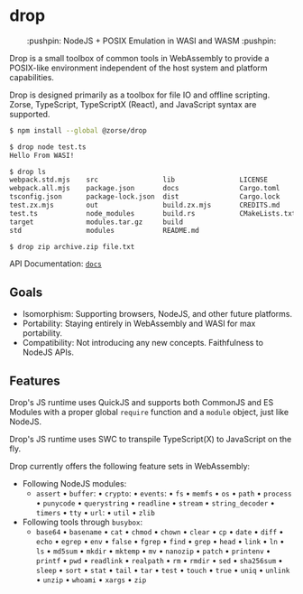 # drop

<center> :pushpin: NodeJS + POSIX Emulation in WASI and WASM :pushpin: </center>

Drop is a small toolbox of common tools in WebAssembly to provide a POSIX-like
environment independent of the host system and platform capabilities.

Drop is designed primarily as a toolbox for file IO and offline scripting.  
Zorse, TypeScript, TypeScriptX (React), and JavaScript syntax are supported.

```sh
$ npm install --global @zorse/drop

$ drop node test.ts
Hello From WASI!

$ drop ls
webpack.std.mjs    src                lib                LICENSE
webpack.all.mjs    package.json       docs               Cargo.toml
tsconfig.json      package-lock.json  dist               Cargo.lock
test.zx.mjs        out                build.zx.mjs       CREDITS.md
test.ts            node_modules       build.rs           CMakeLists.txt
target             modules.tar.gz     build
std                modules            README.md

$ drop zip archive.zip file.txt
```

API Documentation: [`docs`](docs/README.md#table-of-contents)

## Goals

- Isomorphism: Supporting browsers, NodeJS, and other future platforms.
- Portability: Staying entirely in WebAssembly and WASI for max portability.
- Compatibility: Not introducing any new concepts. Faithfulness to NodeJS APIs.

## Features

Drop's JS runtime uses QuickJS and supports both CommonJS and ES Modules with a
proper global `require` function and a `module` object, just like NodeJS.

Drop's JS runtime uses SWC to transpile TypeScript(X) to JavaScript on the fly.

Drop currently offers the following feature sets in WebAssembly:

- Following NodeJS modules:
  - `assert` • `buffer`: • `crypto`: • `events`: • `fs` • `memfs` • `os`
  • `path` • `process` • `punycode` • `querystring` • `readline` • `stream`
  • `string_decoder` • `timers` • `tty` • `url`: • `util` • `zlib`
- Following tools through `busybox`:
  - `base64` • `basename` • `cat` • `chmod` • `chown` • `clear` • `cp` • `date`
  • `diff` • `echo` • `egrep` • `env` • `false` • `fgrep` • `find` • `grep`
  • `head` • `link` • `ln` • `ls` • `md5sum` • `mkdir` • `mktemp` • `mv`
  • `nanozip` • `patch` • `printenv` • `printf` • `pwd` • `readlink`
  • `realpath` • `rm` • `rmdir` • `sed` • `sha256sum` • `sleep` • `sort`
  • `stat` • `tail` • `tar` • `test` • `touch` • `true` • `uniq` • `unlink`
  • `unzip` • `whoami` • `xargs` • `zip`
